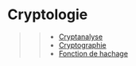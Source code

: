 # Cryptologie

>> - [Cryptanalyse](https://fr.wikipedia.org/wiki/Cryptanalyse)
>> - [Cryptographie](https://fr.wikipedia.org/wiki/Cryptographie)
>> - [Fonction de hachage](https://fr.wikipedia.org/wiki/Fonction_de_hachage)
